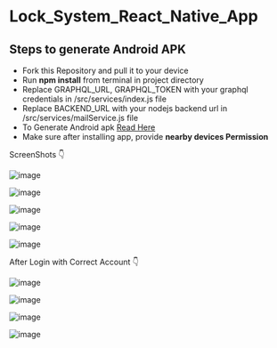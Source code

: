 # Lock_System_React_Native_App

## Steps to generate Android APK

 - Fork this Repository and pull it to your device 
 - Run **npm install** from terminal in project directory
 - Replace GRAPHQL_URL, GRAPHQL_TOKEN with your graphql credentials in /src/services/index.js file
 - Replace BACKEND_URL with your nodejs backend url in /src/services/mailService.js file
 -  To Generate Android apk [Read Here](https://reactnative.dev/docs/signed-apk-android) 
 - Make sure after installing app, provide **nearby devices Permission**
 
 
 
ScreenShots 👇

![image](https://user-images.githubusercontent.com/65588931/204243326-c06cf31a-e037-4dd2-8348-0160fdad0110.png)

![image](https://user-images.githubusercontent.com/65588931/204243396-dc3ca123-f819-45eb-a457-f90346f72047.png)

![image](https://user-images.githubusercontent.com/65588931/204243440-98a84de0-5623-4a7b-bb4a-d4193e9983c0.png)

![image](https://user-images.githubusercontent.com/65588931/204243471-7cf17f99-6638-4959-9610-e9991e74e5a2.png)

![image](https://user-images.githubusercontent.com/65588931/204243531-82026f89-ef79-4179-a91f-2e3a1776c05a.png)






After Login with Correct Account 👇

![image](https://user-images.githubusercontent.com/65588931/204243799-d965d0b1-436c-49b5-94b7-e2432c96f871.png)

![image](https://user-images.githubusercontent.com/65588931/204243888-376fbf1b-2c82-4bd9-8026-f626888915dc.png)

![image](https://user-images.githubusercontent.com/65588931/204243941-4086f712-3ac0-481e-b538-19d5f632c518.png)

![image](https://user-images.githubusercontent.com/65588931/204244114-de0c4bc9-95a6-45ab-95ac-dd7c864b4df2.png)

